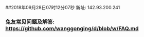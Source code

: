##2018年09月28日07时12分07秒 新址: 142.93.200.241
### 兔友常见问题及解答: https://github.com/wanggonging/d/blob/w/FAQ.md
